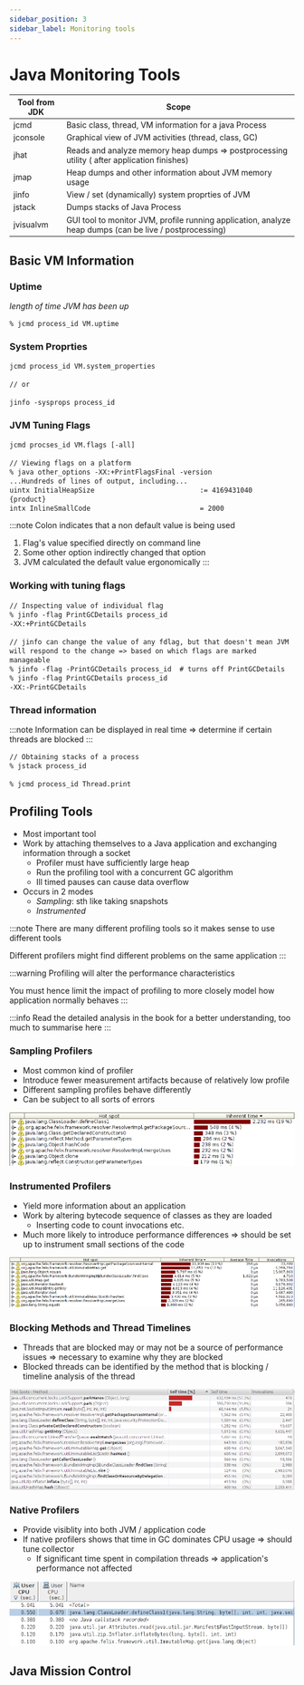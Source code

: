 ```yaml
---
sidebar_position: 3
sidebar_label: Monitoring tools
---
```


# Java Monitoring Tools

| Tool from JDK | Scope                                                                                                   |
|---------------| --------------------------------------------------------------------------------------------------------|
| jcmd          | Basic class, thread, VM information for a java Process                                                  |
| jconsole      | Graphical view of JVM activities (thread, class, GC)                                                    |
| jhat          | Reads and analyze memory heap dumps => postprocessing utility ( after application finishes)             |
| jmap          | Heap dumps and other information about JVM memory usage                                                 |
| jinfo         | View / set (dynamically) system proprties of JVM                                                        |
| jstack        | Dumps stacks of Java Process                                                                            |
| jvisualvm     | GUI tool to monitor JVM, profile running application, analyze heap dumps (can be live / postprocessing) |


## Basic VM Information
### Uptime
_length of time JVM has been up_
```
% jcmd process_id VM.uptime
```
### System Proprties
```
jcmd process_id VM.system_properties

// or 

jinfo -sysprops process_id

```
### JVM Tuning Flags
```
jcmd procses_id VM.flags [-all]

// Viewing flags on a platform
% java other_options -XX:+PrintFlagsFinal -version
...Hundreds of lines of output, including...
uintx InitialHeapSize                          := 4169431040     {product}
intx InlineSmallCode                           = 2000 
```

:::note
Colon indicates that a non default value is being used
1. Flag's value specified directly on command line
2. Some other option indirectly changed that option
3. JVM calculated the default value ergonomically
:::

### Working with tuning flags
```
// Inspecting value of individual flag
% jinfo -flag PrintGCDetails process_id
-XX:+PrintGCDetails

// jinfo can change the value of any fdlag, but that doesn't mean JVM will respond to the change => based on which flags are marked manageable
% jinfo -flag -PrintGCDetails process_id  # turns off PrintGCDetails
% jinfo -flag PrintGCDetails process_id
-XX:-PrintGCDetails
```

### Thread information
:::note
Information can be displayed in real time => determine if certain threads are blocked
:::
```
// Obtaining stacks of a process 
% jstack process_id

% jcmd process_id Thread.print
```

## Profiling Tools
- Most important tool
- Work by attaching themselves to a Java application and exchanging information through a socket
    - Profiler must have sufficiently large heap
    - Run the profiling tool with a concurrent GC algorithm
    - Ill timed pauses can cause data overflow
- Occurs in 2 modes
    - _Sampling_: sth like taking snapshots
    - _Instrumented_

:::note
There are many different profiling tools so it makes sense to use different tools 

Different profilers might find different problems on the same application
:::

:::warning
Profiling will alter the performance characteristics

You must hence limit the impact of profiling to more closely model how application normally behaves
:::

:::info
Read the detailed analysis in the book for a better understanding, too much to summarise here
:::

### Sampling Profilers
- Most common kind of profiler
- Introduce fewer measurement artifacts because of relatively low profile
- Different sampling profiles behave differently
- Can be subject to all sorts of errors

![Sampling Profile Example](resources/jvm3/sampling.png)

### Instrumented Profilers
- Yield more information about an application
- Work by altering bytecode sequence of classes as they are loaded
    - Inserting code to count invocations etc.
- Much more likely to introduce performance differences => should be set up to instrument small sections of the code

![Instrumental Profile Example](resources/jvm3/instrumented.png)


### Blocking Methods and Thread Timelines
- Threads that are blocked may or may not be a source of performance issues => necessary to examine why they are blocked
- Blocked threads can be identified by the method that is blocking / timeline analysis of the thread

![Blocking Example](resources/jvm3/blocking.png)

### Native Profilers
- Provide visiblity into both JVM / application code
- If native profilers shows that time in GC dominates CPU usage => should tune collector
    - If significant time spent in compilation threads => application's performance not affected 

![Native Example](resources/jvm3/native.png)


## Java Mission Control

